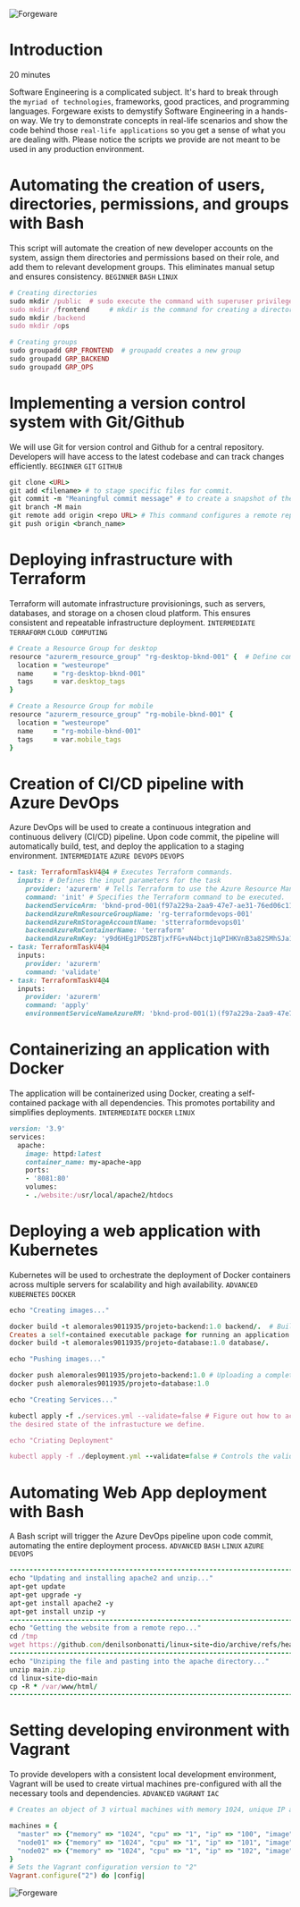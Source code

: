 ![Forgeware](images/Forgeware_banner_final.png)
# Introduction

20 minutes

Software Engineering is a complicated subject. It's hard to break through the `myriad of technologies`, frameworks, good practices, and programming languages. Forgeware exists to demystify Software Engineering in a hands-on way. We try to demonstrate concepts in real-life scenarios and show the code behind those `real-life applications` so you get a sense of what you are dealing with. Please notice the scripts we provide are not meant to be used in any production environment. 

# Automating the creation of users, directories, permissions, and groups with Bash

This script will automate the creation of new developer accounts on the system, assign them directories and permissions based on their role, and add them to relevant development groups. This eliminates manual setup and ensures consistency.
`BEGINNER` `BASH` `LINUX`

```ruby
# Creating directories
sudo mkdir /public  # sudo execute the command with superuser privileges
sudo mkdir /frontend     # mkdir is the command for creating a directory
sudo mkdir /backend
sudo mkdir /ops

# Creating groups
sudo groupadd GRP_FRONTEND  # groupadd creates a new group
sudo groupadd GRP_BACKEND
sudo groupadd GRP_OPS
```

# Implementing a version control system with Git/Github
We will use Git for version control and Github for a central repository. Developers will have access to the latest codebase and can track changes efficiently.
`BEGINNER` `GIT` `GITHUB`
```ruby
git clone <URL>
git add <filename> # to stage specific files for commit.
git commit -m "Meaningful commit message" # to create a snapshot of their changes with a descriptive message
git branch -M main
git remote add origin <repo URL> # This command configures a remote repository.
git push origin <branch_name>
```


# Deploying infrastructure with Terraform
Terraform will automate infrastructure provisionings, such as servers, databases, and storage on a chosen cloud platform. This ensures consistent and repeatable infrastructure deployment.
`INTERMEDIATE` `TERRAFORM` `CLOUD COMPUTING`
```ruby
# Create a Resource Group for desktop 
resource "azurerm_resource_group" "rg-desktop-bknd-001" {  # Define components of your infrastructure
  location = "westeurope"
  name     = "rg-desktop-bknd-001"
  tags     = var.desktop_tags
}

# Create a Resource Group for mobile 
resource "azurerm_resource_group" "rg-mobile-bknd-001" {
  location = "westeurope"
  name     = "rg-mobile-bknd-001"
  tags     = var.mobile_tags
}
```
# Creation of CI/CD pipeline with Azure DevOps

Azure DevOps will be used to create a continuous integration and continuous delivery (CI/CD) pipeline. Upon code commit, the pipeline will automatically build, test, and deploy the application to a staging environment.
`INTERMEDIATE` `AZURE DEVOPS` `DEVOPS`
```ruby
- task: TerraformTaskV4@4 # Executes Terraform commands.
  inputs: # Defines the input parameters for the task
    provider: 'azurerm' # Tells Terraform to use the Azure Resource Manager provider.
    command: 'init' # Specifies the Terraform command to be executed. 
    backendServiceArm: 'bknd-prod-001(f97a229a-2aa9-47e7-ae31-76ed06c11e1d)'
    backendAzureRmResourceGroupName: 'rg-terraformdevops-001'
    backendAzureRmStorageAccountName: 'stterraformdevops01'
    backendAzureRmContainerName: 'terraform'
    backendAzureRmKey: 'y9d6HEg1PDSZBTjxfFG+vN4bctj1qPIHKVnB3a82SMhSJa1bJjvfsloJDw0J5pYzKfVbVVQwBYpC+AStA5P4pw=='
- task: TerraformTaskV4@4
  inputs:
    provider: 'azurerm'
    command: 'validate'
- task: TerraformTaskV4@4
  inputs:
    provider: 'azurerm'
    command: 'apply'
    environmentServiceNameAzureRM: 'bknd-prod-001(1)(f97a229a-2aa9-47e7-ae31-76ed06c11e1d)'
```
# Containerizing an application with Docker

The application will be containerized using Docker, creating a self-contained package with all dependencies. This promotes portability and simplifies deployments.
`INTERMEDIATE` `DOCKER` `LINUX`

```ruby
version: '3.9'
services:
  apache:
    image: httpd:latest
    container_name: my-apache-app
    ports:
    - '8081:80'
    volumes:
    - ./website:/usr/local/apache2/htdocs
```
# Deploying a web application with Kubernetes
Kubernetes will be used to orchestrate the deployment of Docker containers across multiple servers for scalability and high availability.
`ADVANCED` `KUBERNETES` `DOCKER`

```ruby
echo "Creating images..."

docker build -t alemorales9011935/projeto-backend:1.0 backend/.  # Build docker image.
Creates a self-contained executable package for running an application
docker build -t alemorales9011935/projeto-database:1.0 database/. 

echo "Pushing images..."

docker push alemorales9011935/projeto-backend:1.0 # Uploading a completed Docker image to a Docker registry.
docker push alemorales9011935/projeto-database:1.0

echo "Creating Services..."

kubectl apply -f ./services.yml --validate=false # Figure out how to achieve
the desired state of the infrastucture we define.

echo "Criating Deployment"

kubectl apply -f ./deployment.yml --validate=false # Controls the validation behaviour.
```
# Automating Web App deployment with Bash

A Bash script will trigger the Azure DevOps pipeline upon code commit, automating the entire deployment process.
`ADVANCED` `BASH` `LINUX` `AZURE DEVOPS`

```ruby
----------------------------------------------------------------------------------
echo "Updating and installing apache2 and unzip..."
apt-get update
apt-get upgrade -y
apt-get install apache2 -y
apt-get install unzip -y
----------------------------------------------------------------------------------
echo "Getting the website from a remote repo..."
cd /tmp
wget https://github.com/denilsonbonatti/linux-site-dio/archive/refs/heads/main.zip
----------------------------------------------------------------------------------
echo "Unziping the file and pasting into the apache directory..."
unzip main.zip
cd linux-site-dio-main
cp -R * /var/www/html/
----------------------------------------------------------------------------------
```

# Setting developing environment with Vagrant
To provide developers with a consistent local development environment, Vagrant will be used to create virtual machines pre-configured with all the necessary tools and dependencies.
`ADVANCED` `VAGRANT` `IAC`
```ruby
# Creates an object of 3 virtual machines with memory 1024, unique IP and assigns a docker image

machines = {
  "master" => {"memory" => "1024", "cpu" => "1", "ip" => "100", "image" => "bento/ubuntu-22.04"},
  "node01" => {"memory" => "1024", "cpu" => "1", "ip" => "101", "image" => "bento/ubuntu-22.04"},
  "node02" => {"memory" => "1024", "cpu" => "1", "ip" => "102", "image" => "bento/ubuntu-22.04"}
}
# Sets the Vagrant configuration version to "2" 
Vagrant.configure("2") do |config|
```
![Forgeware](images/Forgeware_banner_final.png)

